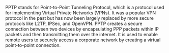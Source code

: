 PPTP stands for Point-to-Point Tunneling Protocol, which is a protocol used for implementing Virtual Private Networks (VPNs). It was a popular VPN protocol in the past but has now been largely replaced by more secure protocols like L2TP, IPSec, and OpenVPN. PPTP creates a secure connection between two devices by encapsulating PPP packets within IP packets and then transmitting them over the internet. It is used to enable remote users to securely access a corporate network by creating a virtual point-to-point connection.
